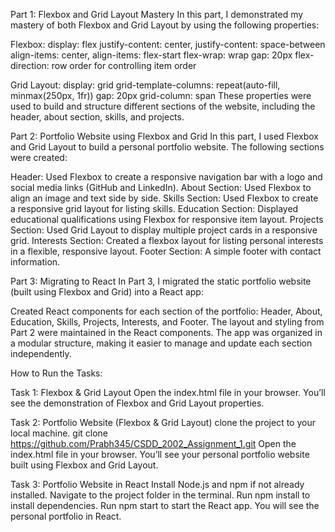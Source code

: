 Part 1: Flexbox and Grid Layout Mastery
In this part, I demonstrated my mastery of both Flexbox and Grid Layout by using the following properties:

Flexbox:
display: flex
justify-content: center, justify-content: space-between
align-items: center, align-items: flex-start
flex-wrap: wrap
gap: 20px
flex-direction: row
order for controlling item order

Grid Layout:
display: grid
grid-template-columns: repeat(auto-fill, minmax(250px, 1fr))
gap: 20px
grid-column: span
These properties were used to build and structure different sections of the website, including the header, about section, skills, and projects.

Part 2: Portfolio Website using Flexbox and Grid
In this part, I used Flexbox and Grid Layout to build a personal portfolio website. The following sections were created:

Header: Used Flexbox to create a responsive navigation bar with a logo and social media links (GitHub and LinkedIn).
About Section: Used Flexbox to align an image and text side by side.
Skills Section: Used Flexbox to create a responsive grid layout for listing skills.
Education Section: Displayed educational qualifications using Flexbox for responsive item layout.
Projects Section: Used Grid Layout to display multiple project cards in a responsive grid.
Interests Section: Created a flexbox layout for listing personal interests in a flexible, responsive layout.
Footer Section: A simple footer with contact information.

Part 3: Migrating to React
In Part 3, I migrated the static portfolio website (built using Flexbox and Grid) into a React app:

Created React components for each section of the portfolio: Header, About, Education, Skills, Projects, Interests, and Footer.
The layout and styling from Part 2 were maintained in the React components.
The app was organized in a modular structure, making it easier to manage and update each section independently.


How to Run the Tasks:

Task 1: Flexbox & Grid Layout
Open the index.html file in your browser.
You’ll see the demonstration of Flexbox and Grid Layout properties.

Task 2: Portfolio Website (Flexbox & Grid Layout)
clone the project to your local machine.
git clone https://github.com/Prabh345/CSDD_2002_Assignment_1.git
Open the index.html file in your browser.
You’ll see your personal portfolio website built using Flexbox and Grid Layout.

Task 3: Portfolio Website in React
Install Node.js and npm if not already installed.
Navigate to the project folder in the terminal.
Run npm install to install dependencies.
Run npm start to start the React app.
You will see the personal portfolio in React.



